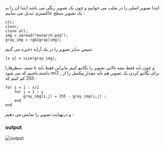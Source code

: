ابتدا تصویر اصلی را در متلب می خوانیم و چون یک تصویر رنگی می باشد ابتدا آن را به یک تصویر سطح خاکستری تبدیل می نماییم :
```
clc;
clear;
close all;
img = imread("monarch.png");
gray_img = rgb2gray(img);
```
سپس سایز تصویر را در یک آرایه ذخیزه می گنیم:
```
[x y] = size(gray_img);
```
و چون باید فقط نیمه بالایی تصویر را نگاتیو کنیم بنابراین فقط باید تا نصف سطرهارا داشته باشیم که می شود  m/2 ,  برای نگاتیو کردن یک تصویر هم باید مقدار پیکسل را از 255 کم کنیم که :
```
for i = 1 : x/2
    for j = 1 : y
        gray_img(i,j) = 255 - gray_img(i,j) ;   
    end
end
```
و درنهیایت تصویر را نمایش می دهیم :
### output
![output](https://github.com/semnan-university-ai/image-processing-class-002/tree/main/exercises/atefemahmoudi94/4/output.jpg)
